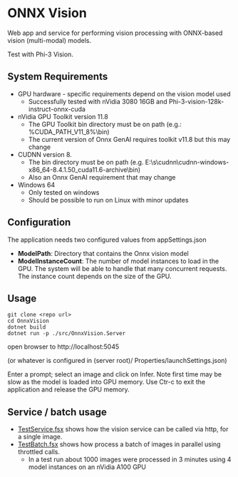 # ONNX Vision
Web app and service for performing vision processing with ONNX-based vision (multi-modal) models.

Test with Phi-3 Vision.

## System Requirements
- GPU hardware - specific requirements depend on the vision model used
    - Successfully tested with nVidia 3080 16GB and Phi-3-vision-128k-instruct-onnx-cuda
- nVidia GPU Toolkit version 11.8
    - The GPU Toolkit bin directory must be on path (e.g.: %CUDA_PATH_V11_8%\bin)
    - The current version of Onnx GenAI requires toolkit v11.8 but this may change 
- CUDNN version 8.
    - The bin directory must be on path (e.g. E:\s\cudnn\cudnn-windows-x86_64-8.4.1.50_cuda11.6-archive\bin)
    - Also an Onnx GenAI requirement that may change
- Windows 64
    - Only tested on windows
    - Should be possible to run on Linux with minor updates

## Configuration
The application needs two configured values from appSettings.json
- **ModelPath**: Directory that contains the Onnx vision model
- **ModelInstanceCount**: The number of model instances to load in the GPU. The system will be able to handle that many concurrent requests. The instance count depends on the size of the GPU.

## Usage
```
git clone <repo url>
cd OnnxVision
dotnet build 
dotnet run -p ./src/OnnxVision.Server
```
open browser to http://localhost:5045<p>(or whatever is configured in (server root)/ Properties/launchSettings.json)

Enter a prompt; select an image and click on Infer. Note first time may be slow as the model is loaded into GPU memory.
Use Ctr-c to exit the application and release the GPU memory.


## Service / batch usage
- [TestService.fsx](src/OnnxVision.Server/scripts/TestService.fsx) shows how the vision service can be called via http, for a single image.
- [TestBatch.fsx](src/OnnxVision.Server/scripts/TestBatch.fsx) shows how process a batch of images in parallel using throttled calls.
    - In a test run about 1000 images were processed in 3 minutes using 4 model instances on an nVidia A100 GPU
